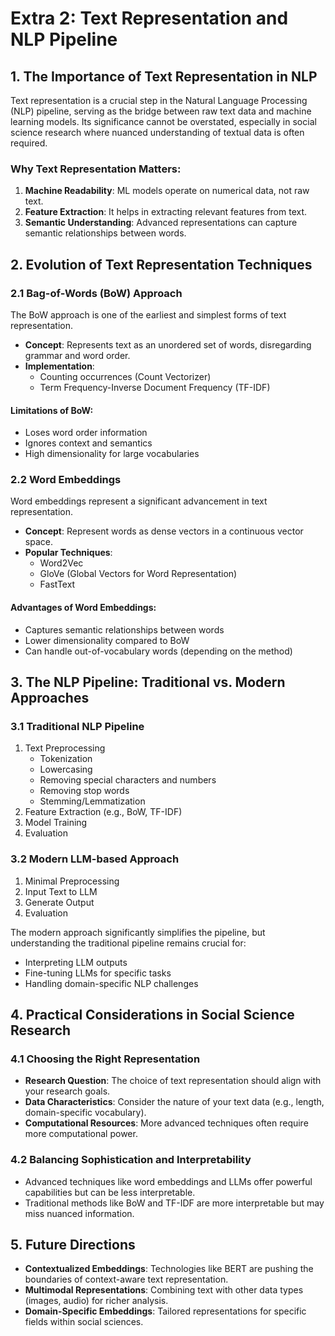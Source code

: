 # Extra 2: Text Representation and NLP Pipeline

## 1. The Importance of Text Representation in NLP

Text representation is a crucial step in the Natural Language Processing (NLP) pipeline, serving as the bridge between raw text data and machine learning models. Its significance cannot be overstated, especially in social science research where nuanced understanding of textual data is often required.

### Why Text Representation Matters:

1. **Machine Readability**: ML models operate on numerical data, not raw text.
2. **Feature Extraction**: It helps in extracting relevant features from text.
3. **Semantic Understanding**: Advanced representations can capture semantic relationships between words.

## 2. Evolution of Text Representation Techniques

### 2.1 Bag-of-Words (BoW) Approach

The BoW approach is one of the earliest and simplest forms of text representation.

- **Concept**: Represents text as an unordered set of words, disregarding grammar and word order.
- **Implementation**:
  - Counting occurrences (Count Vectorizer)
  - Term Frequency-Inverse Document Frequency (TF-IDF)

#### Limitations of BoW:

- Loses word order information
- Ignores context and semantics
- High dimensionality for large vocabularies

### 2.2 Word Embeddings

Word embeddings represent a significant advancement in text representation.

- **Concept**: Represent words as dense vectors in a continuous vector space.
- **Popular Techniques**:
  - Word2Vec
  - GloVe (Global Vectors for Word Representation)
  - FastText

#### Advantages of Word Embeddings:

- Captures semantic relationships between words
- Lower dimensionality compared to BoW
- Can handle out-of-vocabulary words (depending on the method)

## 3. The NLP Pipeline: Traditional vs. Modern Approaches

### 3.1 Traditional NLP Pipeline

1. Text Preprocessing
   - Tokenization
   - Lowercasing
   - Removing special characters and numbers
   - Removing stop words
   - Stemming/Lemmatization
2. Feature Extraction (e.g., BoW, TF-IDF)
3. Model Training
4. Evaluation

### 3.2 Modern LLM-based Approach

1. Minimal Preprocessing
2. Input Text to LLM
3. Generate Output
4. Evaluation

The modern approach significantly simplifies the pipeline, but understanding the traditional pipeline remains crucial for:

- Interpreting LLM outputs
- Fine-tuning LLMs for specific tasks
- Handling domain-specific NLP challenges

## 4. Practical Considerations in Social Science Research

### 4.1 Choosing the Right Representation

- **Research Question**: The choice of text representation should align with your research goals.
- **Data Characteristics**: Consider the nature of your text data (e.g., length, domain-specific vocabulary).
- **Computational Resources**: More advanced techniques often require more computational power.

### 4.2 Balancing Sophistication and Interpretability

- Advanced techniques like word embeddings and LLMs offer powerful capabilities but can be less interpretable.
- Traditional methods like BoW and TF-IDF are more interpretable but may miss nuanced information.

## 5. Future Directions

- **Contextualized Embeddings**: Technologies like BERT are pushing the boundaries of context-aware text representation.
- **Multimodal Representations**: Combining text with other data types (images, audio) for richer analysis.
- **Domain-Specific Embeddings**: Tailored representations for specific fields within social sciences.
